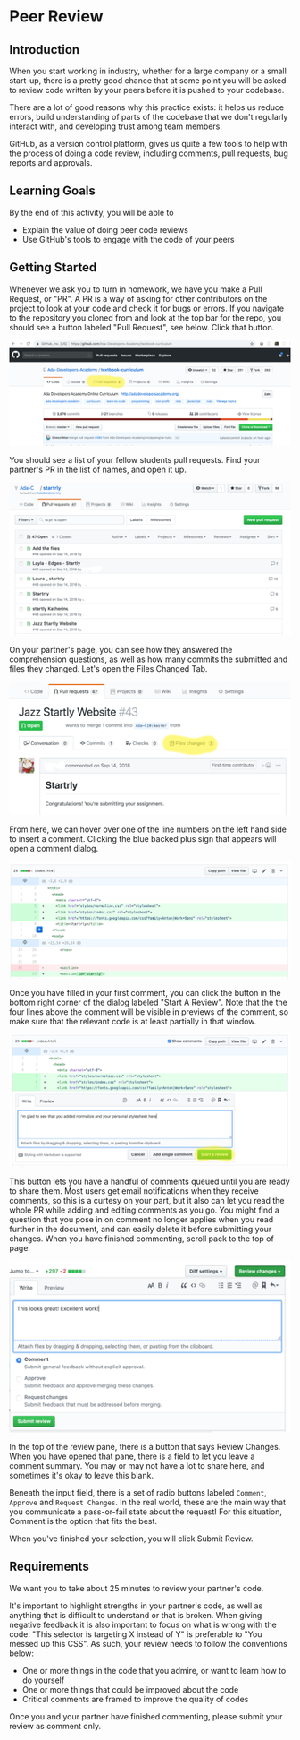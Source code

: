 # Peer Review

## Introduction

When you start working in industry, whether for a large company or a small start-up, there is a pretty good chance that at some point you will be asked to review code written by your peers before it is pushed to your codebase. 

There are a lot of good reasons why this practice exists: it helps us reduce errors, build understanding of parts of the codebase that we don't regularly interact with, and developing trust among team members.

GitHub, as a version control platform, gives us quite a few tools to help with the process of doing a code review, including comments, pull requests, bug reports and approvals.

## Learning Goals

By the end of this activity, you will be able to
- Explain the value of doing peer code reviews
- Use GitHub's tools to engage with the code of your peers

## Getting Started

Whenever we ask you to turn in homework, we have you make a Pull Request, or "PR". A PR is a way of asking for other contributors on the project to look at your code and check it for bugs or errors. If you navigate to the repository you cloned from and look at the top bar for the repo, you should see a button labeled "Pull Request", see below. Click that button.

![A GitHub Repo main page. The Pull Request button is thrid from the left, after Code and Issues](.images/pull-request-highlight.png "A screenshot of a GitHub Repo main page. The Pull Request button is thrid from the left, after Code and Issues")

You should see a list of your fellow students pull requests. Find your partner's PR in the list of names, and open it up.

![A list of pull requests on GitHub. The names of students are the titles of many of the pull requests.](.images/student-submissions.png "A list of pull requests on GitHub. The names of students are the titles of many of the pull requests.")

On your partner's page, you can see how they answered the comprehension questions, as well as how many commits the submitted and files they changed. Let's open the Files Changed Tab.

![An example of a student's Startrly pull request. The Files Changed tab is on the second line of tabs, and is the fourth from the left.](.images/on-the-branch.png "An example of a student's Startrly pull request. The Files Changed tab is on the second line of tabs, and is the fourth from the left.")

From here, we can hover over one of the line numbers on the left hand side to insert a comment. Clicking the blue backed plus sign that appears will open a comment dialog. 

![This image shows a page of code on GitHub. A blue backed plus sign appears on the left hand side of one of the lines.](.images/hover-to-comment.png "This image shows a page of code on GitHub. A blue backed plus sign appears on the left hand side of one of the lines.")

Once you have filled in your first comment, you can click the button in the bottom right corner of the dialog labeled "Start A Review". Note that the the four lines above the comment will be visible in previews of the comment, so make sure that the relevant code is at least partially in that window.

![This image shows a comment that is completed. A button in the bottom right corner of the dialog reads Start A Review.](.images/start-a-review.png "This image shows a comment that is completed. A button in the bottom right corner of the dialog reads Start A Review.")

 This button lets you have a handful of comments queued until you are ready to share them. Most users get email notifications when they receive comments, so this is a curtesy on your part, but it also can let you read the whole PR while adding and editing comments as you go. You might find a question that you pose in on comment no longer applies when you read further in the document, and can easily delete it before submitting your changes. When you have finished commenting, scroll pack to the top of page.

 ![The 'Review Changes' button is opened and a comment for the whole review has been entered. At the bottom left of the dialog, there is a 'Submit Review' button.](.images/submit-it.png "The 'Review Changes' button is opened and a comment for the whole review has been entered. At the bottom left of the dialog, there is a 'Submit Review' button.")

 In the top of the review pane, there is a button that says Review Changes. When you have opened that pane, there is a field to let you leave a comment summary. You may or may not have a lot to share here, and sometimes it's okay to leave this blank.

 Beneath the input field, there is a set of radio buttons labeled `Comment`, `Approve` and `Request Changes`. In the real world, these are the main way that you communicate a pass-or-fail state about the request! For this situation, Comment is the option that fits the best.

 When you've finished your selection, you will click Submit Review.

## Requirements

We want you to take about 25 minutes to review your partner's code.

It's important to highlight strengths in your partner's code, as well as anything that is difficult to understand or that is broken. When giving negative feedback it is also important to focus on what is wrong with the code: "This selector is targeting X instead of Y" is preferable to "You messed up this CSS". As such, your review needs to follow the conventions below:

- One or more things in the code that you admire, or want to learn how to do yourself
- One or more things that could be improved about the code
- Critical comments are framed to improve the quality of codes

Once you and your partner have finished commenting, please submit your review as comment only.
